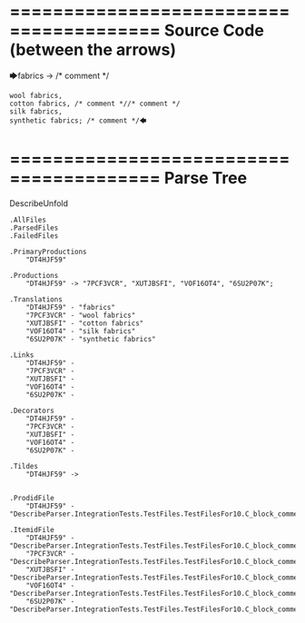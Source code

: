 ========================================
Source Code (between the arrows)
========================================

🡆fabrics -> /* comment */

	wool fabrics,
	cotton fabrics, /* comment *//* comment */
	silk fabrics,
	synthetic fabrics; /* comment */🡄

========================================
Parse Tree
========================================
DescribeUnfold

    .AllFiles
    .ParsedFiles
    .FailedFiles

    .PrimaryProductions
        "DT4HJF59" 

    .Productions
        "DT4HJF59" -> "7PCF3VCR", "XUTJBSFI", "VOF16OT4", "6SU2P07K";

    .Translations
        "DT4HJF59" - "fabrics"
        "7PCF3VCR" - "wool fabrics"
        "XUTJBSFI" - "cotton fabrics"
        "VOF16OT4" - "silk fabrics"
        "6SU2P07K" - "synthetic fabrics"

    .Links
        "DT4HJF59" - 
        "7PCF3VCR" - 
        "XUTJBSFI" - 
        "VOF16OT4" - 
        "6SU2P07K" - 

    .Decorators
        "DT4HJF59" - 
        "7PCF3VCR" - 
        "XUTJBSFI" - 
        "VOF16OT4" - 
        "6SU2P07K" - 

    .Tildes
        "DT4HJF59" -> 


    .ProdidFile
        "DT4HJF59" - "DescribeParser.IntegrationTests.TestFiles.TestFilesFor10.C_block_comment.ds"

    .ItemidFile
        "DT4HJF59" - "DescribeParser.IntegrationTests.TestFiles.TestFilesFor10.C_block_comment.ds"
        "7PCF3VCR" - "DescribeParser.IntegrationTests.TestFiles.TestFilesFor10.C_block_comment.ds"
        "XUTJBSFI" - "DescribeParser.IntegrationTests.TestFiles.TestFilesFor10.C_block_comment.ds"
        "VOF16OT4" - "DescribeParser.IntegrationTests.TestFiles.TestFilesFor10.C_block_comment.ds"
        "6SU2P07K" - "DescribeParser.IntegrationTests.TestFiles.TestFilesFor10.C_block_comment.ds"

